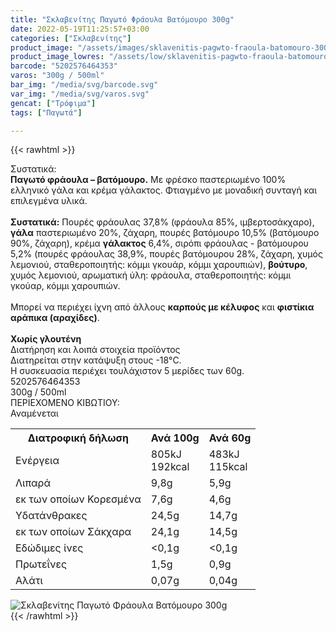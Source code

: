 ```yaml
---
title: "Σκλαβενίτης Παγωτό Φράουλα Βατόμουρο 300g"
date: 2022-05-19T11:25:57+03:00
categories: ["Σκλαβενίτης"]
product_image: "/assets/images/sklavenitis-pagwto-fraoula-batomouro-300g.jpg"
product_image_lowres: "/assets/low/sklavenitis-pagwto-fraoula-batomouro-300g.jpg"
barcode: "5202576464353"
varos: "300g / 500ml"
bar_img: "/media/svg/barcode.svg"
var_img: "/media/svg/varos.svg"
gencat: ["Τρόφιμα"]
tags: ["Παγωτά"]

---
```

{{< rawhtml >}}

<div class="sload564"><div class="product"><div id="sistatika">Συστατικά:</div><div class="alltext"><b>Παγωτό φράουλα – βατόμουρο.</b> Με φρέσκο παστεριωμένο 100% ελληνικό γάλα και κρέμα γάλακτος. Φτιαγμένο με μοναδική συνταγή και επιλεγμένα υλικά.<br><br><b>Συστατικά:</b> Πουρές φράουλας 37,8% (φράουλα 85%, ιμβερτοσάκχαρο), <b>γάλα</b> παστεριωμένο 20%, ζάχαρη, πουρές βατόμουρο 10,5% (βατόμουρο 90%, ζάχαρη), κρέμα <b>γάλακτος</b> 6,4%, σιρόπι φράουλας - βατόμουρου 5,2% (πουρές φράουλας 38,9%, πουρές βατόμουρου 28%, ζάχαρη, χυμός λεμονιού, σταθεροποιητής: κόμμι γκουάρ, κόμμι χαρουπιών), <b>βούτυρο</b>, χυμός λεμονιού, αρωματική ύλη: φράουλα, σταθεροποιητής: κόμμι γκούαρ, κόμμι χαρουπιών.<br><br>Μπορεί να περιέχει ίχνη από άλλους <b>καρπούς με κέλυφος</b> και <b>φιστίκια αράπικα (αραχίδες)</b>.<br><br><b class="sorange stfff sp10 sbrd4 smb10">Χωρίς γλουτένη</b></div><div class="smb15"></div><div id="loipa">Διατήρηση και λοιπά στοιχεία προϊόντος</div><div class="alltext">Διατηρείται στην κατάψυξη στους -18°C.<br>Η συσκευασία περιέχει τουλάχιστον 5 μερίδες των 60g.<br></div><div id="barcode"><div id="barimage1"></div><span id="bartext">5202576464353</span></div><div id="varos"><div id="varosimage1"></div><span id="varostext">300g / 500ml</span></div><div id="kivotio">ΠΕΡΙΕΧΟΜΕΝΟ ΚΙΒΩΤΙΟΥ:<br>Αναμένεται</div><div class="tabout"><table id="diatable"><tbody><tr><th>Διατροφική δήλωση</th><th>Ανά 100g</th><th>Ανά 60g<br></th></tr><tr><td class="texr2">Ενέργεια</td><td class="texr">805kJ<br>192kcal</td><td class="texr">483kJ<br>115kcal<br></td></tr><tr><td class="texr2">Λιπαρά</td><td class="texr">9,8g</td><td class="texr">5,9g<br></td></tr><tr><td class="gray">εκ των οποίων Κορεσµένα</td><td class="gray2">7,6g</td><td class="gray2">4,6g<br></td></tr><tr><td class="texr2">Yδατάνθρακες</td><td class="texr">24,5g</td><td class="texr">14,7g<br></td></tr><tr><td class="gray">εκ των οποίων Σάκχαρα</td><td class="gray2">24,1g</td><td class="gray2">14,5g<br></td></tr><tr><td class="texr2">Eδώδιμες ίνες</td><td class="texr">&lt;0,1g</td><td class="texr">&lt;0,1g<br></td></tr><tr><td class="texr2">Πρωτεΐνες</td><td class="texr">1,5g</td><td class="texr">0,9g<br></td></tr><tr><td class="texr2">Αλάτι</td><td class="texr">0,07g</td><td class="texr">0,04g<br></td></tr></tbody></table></div><div class="keno"></div><div class="pimg"><img alt="Σκλαβενίτης Παγωτό Φράουλα Βατόμουρο 300g" title="Σκλαβενίτης Παγωτό Φράουλα Βατόμουρο 300g" src="/assets/images/sklavenitis-pagwto-fraoula-batomouro-300g.jpg"></div></div></div>
{{< /rawhtml >}}


